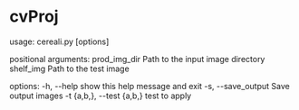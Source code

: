 # cvProj

usage: cereali.py [options] <product images directory> <shelf image>

positional arguments:
prod_img_dir Path to the input image directory
shelf_img Path to the test image

options:
-h, --help show this help message and exit
-s, --save_output Save output images
-t {a,b,}, --test {a,b,}
test to apply
